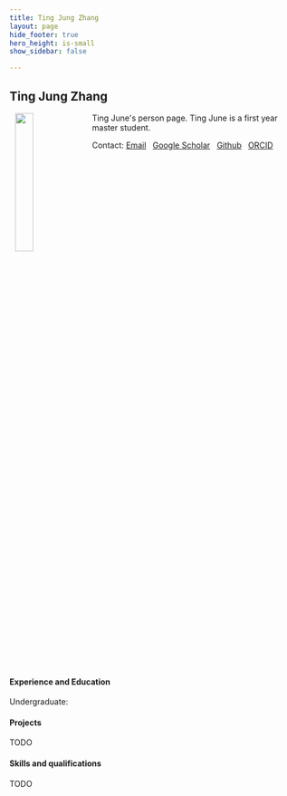 ```yaml
---
title: Ting Jung Zhang
layout: page
hide_footer: true
hero_height: is-small
show_sidebar: false

---
```

<!-- menubar: menu_people -->
<!-- menubar_toc: true -->

## Ting Jung Zhang
<img src="../../img/random.png" align="left" hspace="10" width="25%">

Ting June's person page.
Ting June is a first year master student.


Contact:
<i class="fas fa-at"></i> [Email](mailto:)  
<i class="fab fa-google"></i> [Google Scholar]()  
<i class="fab fa-github"></i> [Github]()  
<i class="fab fa-orcid"></i> [ORCID]()  

<br clear="all">

#### Experience and Education
Undergraduate:


#### Projects
TODO

#### Skills and qualifications
TODO
